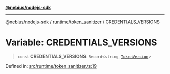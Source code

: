 [**@nebius/nodejs-sdk**](../../../README.md)

***

[@nebius/nodejs-sdk](../../../README.md) / [runtime/token\_sanitizer](../README.md) / CREDENTIALS\_VERSIONS

# Variable: CREDENTIALS\_VERSIONS

> `const` **CREDENTIALS\_VERSIONS**: `Record`\<`string`, [`TokenVersion`](../classes/TokenVersion.md)\>

Defined in: [src/runtime/token\_sanitizer.ts:19](https://github.com/nebius/nodejs-sdk/blob/2ec552fb564ad8fdbf78c4eb6e73ce9101501e8a/src/runtime/token_sanitizer.ts#L19)
